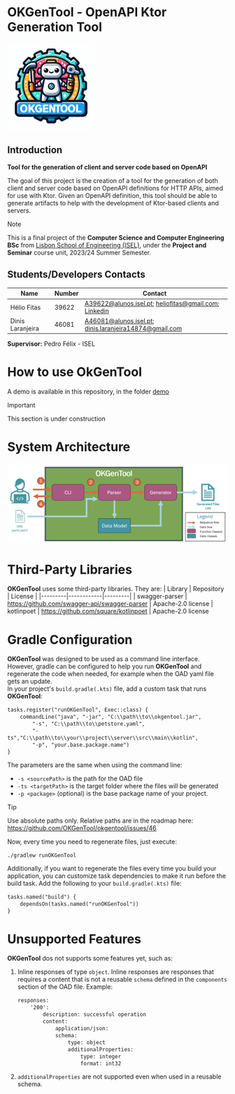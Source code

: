 # OKGenTool - OpenAPI Ktor Generation Tool
<img src="./docs/okgentool_large.jpeg" width="200">

## Introduction
**Tool for the generation of client and server code based on OpenAPI**

The goal of this project is the creation of a tool for the generation of both client and server code based on OpenAPI definitions for HTTP APIs, aimed for use with Ktor.
Given an OpenAPI definition, this tool should be able to generate artifacts to help with the development of Ktor-based clients and servers.

> [!NOTE]
This is a final project of the **Computer Science and Computer Engineering BSc** from [Lisbon School of Engineering (ISEL)](http://isel.pt), under the **Project and Seminar** course unit, 2023/24 Summer Semester.

## Students/Developers Contacts

| Name        | Number | Contact     |
| ----------- | ------ | ----------- |
| Hélio Fitas | 39622  | A39622@alunos.isel.pt; heliofitas@gmail.com; [Linkedin](https://www.linkedin.com/in/heliofitas/)
| Dinis Laranjeira | 46081 | A46081@alunos.isel.pt; dinis.laranjeira14874@gmail.com |

**Supervisor:** Pedro Félix - ISEL



# How to use OkGenTool
A demo is available in this repository, in the folder [demo](./demo/)

> [!IMPORTANT]
> This section is under construction

# System Architecture
![OKGenTool Block Diagram](./docs/block_diagram.png)

# Third-Party Libraries
**OKGenTool** uses some third-party libraries. They are:
| Library | Repository | License |
|---------|------------|---------|
| swagger-parser | https://github.com/swagger-api/swagger-parser | Apache-2.0 license
| kotlinpoet | https://github.com/square/kotlinpoet | Apache-2.0 license

# Gradle Configuration
**OKGenTool** was designed to be used as a command line interface.  
However, gradle can be configured to help you run **OKGenTool** and regenerate the code when needed, for example when the OAD yaml file gets an update.  
In your project's `build.gradle(.kts)` file, add a custom task that runs **OKGenTool**:
```Gradle
tasks.register("runOKGenTool", Exec::class) {
    commandLine("java", "-jar", "C:\\path\\to\\okgentool.jar",
        "-s", "C:\\path\\to\\petstore.yaml",
        "-ts","C:\\path\\to\\your\\project\\server\\src\\main\\kotlin",
        "-p", "your.base.package.name")
}
```

The parameters are the same when using the command line:
- `-s <sourcePath>` is the path for the OAD file
- `-ts <targetPath>` is the target folder where the files will be generated
- `-p <package>` (optional) is the base package name of your project.

>[!TIP]
  Use absolute paths only. Relative paths are in the roadmap here: https://github.com/OKGenTool/okgentool/issues/46


Now, every time you need to regenerate files, just execute:
```
./gradlew runOKGenTool
```

Additionally, if you want to regenerate the files every time you build your application, you can customize task dependencies to make it run before the build task. Add the following to your `build.gradle(.kts)` file:
```
tasks.named("build") {
    dependsOn(tasks.named("runOKGenTool"))
}
```



# Unsupported Features
**OKGenTool** dos not supports some features yet, such as:
1. Inline responses of type `object`. Inline responses are responses that requires a content that is not a reusable `schema` defined in the `components` section of the OAD file. Example:
    ```
    responses:
        '200':
            description: successful operation
            content:
                application/json:
                schema:
                    type: object
                    additionalProperties:
                        type: integer
                        format: int32
    ```
1. `additionalProperties` are not supported even when used in a reusable schema.
